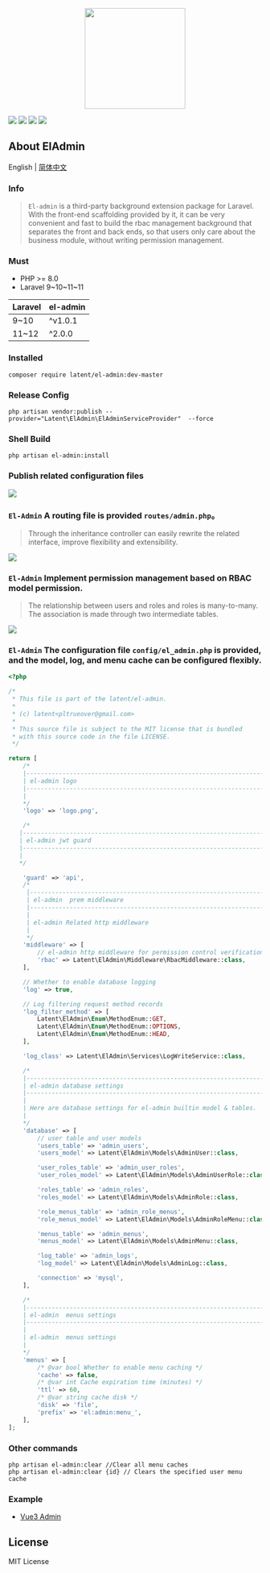 <p align="center">
  <img width="200" src="docs/logo.png">
</p>

<p align="center">

<a href="https://github.com/pl1998/el-admin/actions/workflows/main.yml"><img src="https://github.com/pl1998/el-admin/actions/workflows/main.yml/badge.svg"></a>
<a href="https://packagist.org/packages/pl1998/el-admin"><img src="https://github.styleci.io/repos/707259849/shield?branch=master"/></a>
<img src="https://img.shields.io/badge/license-MIT-green" />
<img src="https://img.shields.io/github/repo-size/pl1998/el-admin">
</p>


## About ElAdmin

English | [简体中文](./README.md)

### Info

> `El-admin` is a third-party background extension package for Laravel. With the front-end scaffolding provided by it, it can be very convenient and fast to build the rbac management background that separates the front and back ends, so that users only care about the business module, without writing permission management.


### Must
* PHP  >= 8.0
* Laravel 9~10~11~11

| **Laravel** | **el-admin** |
|-------------|--------------|
| 9~10        | ^v1.0.1      |
| 11~12       | ^2.0.0       |

### Installed

```shell
composer require latent/el-admin:dev-master
```

###  Release Config
```shell
php artisan vendor:publish --provider="Latent\ElAdmin\ElAdminServiceProvider"  --force
```

### Shell Build
```shell
php artisan el-admin:install
```


### Publish related configuration files

![](docs/config_en.png)

### `El-Admin` A routing file is provided `routes/admin.php`。

> Through the inheritance controller can easily rewrite the related interface, improve flexibility and extensibility.

![](docs/routes.png)

### `El-Admin` Implement permission management based on RBAC model permission.

> The relationship between users and roles and roles is many-to-many. The association is made through two intermediate tables.

![](docs/database.png)

### `El-Admin` The configuration file `config/el_admin.php` is provided, and the model, log, and menu cache can be configured flexibly.

```php
<?php

/*
 * This file is part of the latent/el-admin.
 *
 * (c) latent<pltrueover@gmail.com>
 *
 * This source file is subject to the MIT license that is bundled
 * with this source code in the file LICENSE.
 */

return [
    /*
    |--------------------------------------------------------------------------
    | el-admin logo
    |--------------------------------------------------------------------------
    |
    */
    'logo' => 'logo.png',

    /*
   |--------------------------------------------------------------------------
   | el-admin jwt guard
   |--------------------------------------------------------------------------
   |
   */

    'guard' => 'api',
    /*
     |--------------------------------------------------------------------------
     | el-admin  prem middleware
     |--------------------------------------------------------------------------
     |
     | el-admin Related http middleware
     |
     */
    'middleware' => [
        // el-admin http middleware for permission control verification
        'rbac' => Latent\ElAdmin\Middleware\RbacMiddleware::class,
    ],

    // Whether to enable database logging
    'log' => true,

    // Log filtering request method records
    'log_filter_method' => [
        Latent\ElAdmin\Enum\MethodEnum::GET,
        Latent\ElAdmin\Enum\MethodEnum::OPTIONS,
        Latent\ElAdmin\Enum\MethodEnum::HEAD,
    ],

    'log_class' => Latent\ElAdmin\Services\LogWriteService::class,

    /*
    |--------------------------------------------------------------------------
    | el-admin database settings
    |--------------------------------------------------------------------------
    |
    | Here are database settings for el-admin builtin model & tables.
    |
    */
    'database' => [
        // user table and user models
        'users_table' => 'admin_users',
        'users_model' => Latent\ElAdmin\Models\AdminUser::class,

        'user_roles_table' => 'admin_user_roles',
        'user_roles_model' => Latent\ElAdmin\Models\AdminUserRole::class,

        'roles_table' => 'admin_roles',
        'roles_model' => Latent\ElAdmin\Models\AdminRole::class,

        'role_menus_table' => 'admin_role_menus',
        'role_menus_model' => Latent\ElAdmin\Models\AdminRoleMenu::class,

        'menus_table' => 'admin_menus',
        'menus_model' => Latent\ElAdmin\Models\AdminMenu::class,

        'log_table' => 'admin_logs',
        'log_model' => Latent\ElAdmin\Models\AdminLog::class,

        'connection' => 'mysql',
    ],

    /*
    |--------------------------------------------------------------------------
    | el-admin  menus settings
    |--------------------------------------------------------------------------
    |
    | el-admin  menus settings
    |
    */
    'menus' => [
        /* @var bool Whether to enable menu caching */
        'cache' => false,
        /* @var int Cache expiration time (minutes) */
        'ttl' => 60,
        /* @var string cache disk */
        'disk' => 'file',
        'prefix' => 'el:admin:menu_',
    ],
];

```


### Other commands
```shell
php artisan el-admin:clear //Clear all menu caches
php artisan el-admin:clear {id} // Clears the specified user menu cache
```


### Example

 * [Vue3 Admin](https://github.com/pl1998/basic)


## License
 MIT License
